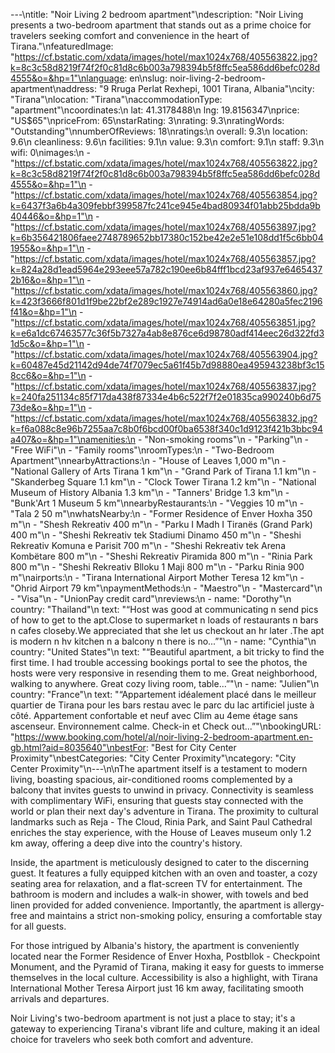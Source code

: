 ---\ntitle: "Noir Living 2 bedroom apartment"\ndescription: "Noir Living presents a two-bedroom apartment that stands out as a prime choice for travelers seeking comfort and convenience in the heart of Tirana."\nfeaturedImage: "https://cf.bstatic.com/xdata/images/hotel/max1024x768/405563822.jpg?k=8c3c58d8219f74f2f0c81d8c6b003a798394b5f8ffc5ea586dd6befc028d4555&o=&hp=1"\nlanguage: en\nslug: noir-living-2-bedroom-apartment\naddress: "9 Rruga Perlat Rexhepi, 1001 Tirana, Albania"\ncity: "Tirana"\nlocation: "Tirana"\naccommodationType: "apartment"\ncoordinates:\n  lat: 41.3178488\n  lng: 19.8156347\nprice: "US$65"\npriceFrom: 65\nstarRating: 3\nrating: 9.3\nratingWords: "Outstanding"\nnumberOfReviews: 18\nratings:\n  overall: 9.3\n  location: 9.6\n  cleanliness: 9.6\n  facilities: 9.1\n  value: 9.3\n  comfort: 9.1\n  staff: 9.3\n  wifi: 0\nimages:\n  - "https://cf.bstatic.com/xdata/images/hotel/max1024x768/405563822.jpg?k=8c3c58d8219f74f2f0c81d8c6b003a798394b5f8ffc5ea586dd6befc028d4555&o=&hp=1"\n  - "https://cf.bstatic.com/xdata/images/hotel/max1024x768/405563854.jpg?k=6437f3a6b4a309febbf399587fc241ce945e4bad80934f01abb25bdda9b40446&o=&hp=1"\n  - "https://cf.bstatic.com/xdata/images/hotel/max1024x768/405563897.jpg?k=6b356421806faee2748789652bb17380c152be42e2e51e108dd1f5c6bb041955&o=&hp=1"\n  - "https://cf.bstatic.com/xdata/images/hotel/max1024x768/405563857.jpg?k=824a28d1ead5964e293eee57a782c190ee6b84fff1bcd23af937e64654372b16&o=&hp=1"\n  - "https://cf.bstatic.com/xdata/images/hotel/max1024x768/405563860.jpg?k=423f3666f801d1f9be22bf2e289c1927e74914ad6a0e18e64280a5fec2196f41&o=&hp=1"\n  - "https://cf.bstatic.com/xdata/images/hotel/max1024x768/405563851.jpg?k=e6a1dc67463577c36f5b7327a4ab8e876ce6d98780adf414eec26d322fd31d5c&o=&hp=1"\n  - "https://cf.bstatic.com/xdata/images/hotel/max1024x768/405563904.jpg?k=60487e45d21142d94de74f7079ec5a61f45b7d98880ea495943238bf3c158cc6&o=&hp=1"\n  - "https://cf.bstatic.com/xdata/images/hotel/max1024x768/405563837.jpg?k=240fa251134c85f717da438f87334e4b6c522f7f2e01835ca990240b6d7573de&o=&hp=1"\n  - "https://cf.bstatic.com/xdata/images/hotel/max1024x768/405563832.jpg?k=f6a088c8e96b7255aa7c8b0f6bcd00f0ba6538f340c1d9123f421b3bbc94a407&o=&hp=1"\namenities:\n  - "Non-smoking rooms"\n  - "Parking"\n  - "Free WiFi"\n  - "Family rooms"\nroomTypes:\n  - "Two-Bedroom Apartment"\nnearbyAttractions:\n  - "House of Leaves 1,000 m"\n  - "National Gallery of Arts Tirana 1 km"\n  - "Grand Park of Tirana 1.1 km"\n  - "Skanderbeg Square 1.1 km"\n  - "Clock Tower Tirana 1.2 km"\n  - "National Museum of History Albania 1.3 km"\n  - "Tanners' Bridge 1.3 km"\n  - "Bunk'Art 1 Museum 5 km"\nnearbyRestaurants:\n  - "Veggies 10 m"\n  - "Tala 2 50 m"\nwhatsNearby:\n  - "Former Residence of Enver Hoxha 350 m"\n  - "Shesh Rekreativ 400 m"\n  - "Parku I Madh I Tiranës (Grand Park) 400 m"\n  - "Sheshi Rekreativ tek Stadiumi Dinamo 450 m"\n  - "Sheshi Rekreativ Komuna e Parisit 700 m"\n  - "Sheshi Rekreativ tek Arena Kombëtare 800 m"\n  - "Sheshi Rekreativ Piramida 800 m"\n  - "Rinia Park 800 m"\n  - "Sheshi Rekreativ Blloku 1 Maji 800 m"\n  - "Parku Rinia 900 m"\nairports:\n  - "Tirana International Airport Mother Teresa 12 km"\n  - "Ohrid Airport 79 km"\npaymentMethods:\n  - "Maestro"\n  - "Mastercard"\n  - "Visa"\n  - "UnionPay credit card"\nreviews:\n  - name: "Dorothy"\n    country: "Thailand"\n    text: "“Host was good at communicating n send pics of how to get to the apt.Close to supermarket n loads of restaurants n bars n cafes closeby.We appreciated that she let us checkout an hr later .The apt is modern n hv kitchen n a balcony n there is no...”"\n  - name: "Cynthia"\n    country: "United States"\n    text: "“Beautiful apartment, a bit tricky to find the first time. I had trouble accessing bookings portal to see the photos, the hosts were very responsive in resending them to me. Great neighborhood, walking to anywhere. Great cozy living room, table...”"\n  - name: "Julien"\n    country: "France"\n    text: "“Appartement idéalement placé dans le meilleur quartier de Tirana pour les bars restau avec le parc du lac artificiel juste à côté. Appartement confortable et neuf avec Clim au 4eme étage sans ascenseur. Environnement calme. Check-in et Check out...”"\nbookingURL: "https://www.booking.com/hotel/al/noir-living-2-bedroom-apartment.en-gb.html?aid=8035640"\nbestFor: "Best for City Center Proximity"\nbestCategories: "City Center Proximity"\ncategory: "City Center Proximity"\n---\n\nThe apartment itself is a testament to modern living, boasting spacious, air-conditioned rooms complemented by a balcony that invites guests to unwind in privacy. Connectivity is seamless with complimentary WiFi, ensuring that guests stay connected with the world or plan their next day's adventure in Tirana. The proximity to cultural landmarks such as Reja - The Cloud, Rinia Park, and Saint Paul Cathedral enriches the stay experience, with the House of Leaves museum only 1.2 km away, offering a deep dive into the country's history.

Inside, the apartment is meticulously designed to cater to the discerning guest. It features a fully equipped kitchen with an oven and toaster, a cozy seating area for relaxation, and a flat-screen TV for entertainment. The bathroom is modern and includes a walk-in shower, with towels and bed linen provided for added convenience. Importantly, the apartment is allergy-free and maintains a strict non-smoking policy, ensuring a comfortable stay for all guests.

For those intrigued by Albania's history, the apartment is conveniently located near the Former Residence of Enver Hoxha, Postbllok - Checkpoint Monument, and the Pyramid of Tirana, making it easy for guests to immerse themselves in the local culture. Accessibility is also a highlight, with Tirana International Mother Teresa Airport just 16 km away, facilitating smooth arrivals and departures.

Noir Living's two-bedroom apartment is not just a place to stay; it's a gateway to experiencing Tirana's vibrant life and culture, making it an ideal choice for travelers who seek both comfort and adventure.